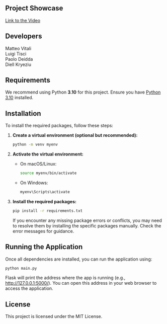 ## Project Showcase

[Link to the Video](https://www.loom.com/share/d01cbc1d226e401d96783ad5fb3b3c87?sid=e1578bc6-0fc9-402e-a22f-52dc859eb04b)

## Developers

Matteo Vitali  
Luigi Tisci  
Paolo Deidda  
Diell Kryeziu

## Requirements

We recommend using Python **3.10** for this project. Ensure you have [Python 3.10](https://www.python.org/downloads/release/python-31015/) installed.

## Installation

To install the required packages, follow these steps:

1. **Create a virtual environment (optional but recommended):**

   ```bash
   python -m venv myenv
   ```

2. **Activate the virtual environment:**

   - On macOS/Linux:

     ```bash
     source myenv/bin/activate
     ```

   - On Windows:

     ```bash
     myenv\Scripts\activate
     ```

3. **Install the required packages:**

   ```bash
   pip install -r requirements.txt
   ```

   If you encounter any missing package errors or conflicts, you may need to resolve them by installing the specific packages manually. Check the error messages for guidance.

## Running the Application

Once all dependencies are installed, you can run the application using:

```bash
python main.py
```

Flask will print the address where the app is running (e.g., http://127.0.0.1:5000/). You can open this address in your web browser to access the application.

## License

This project is licensed under the MIT License.
